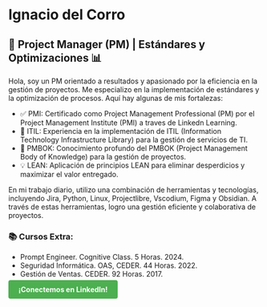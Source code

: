<h1>Ignacio del Corro</h1>
<h2>🚀 Project Manager (PM) | Estándares y Optimizaciones 📊</h2>

<p>Hola, soy un PM orientado a resultados y apasionado por la eficiencia en la gestión de proyectos. Me especializo en la implementación de estándares y la optimización de procesos. Aquí hay algunas de mis fortalezas:</p>

<ul>
  <li>✅ PMI: Certificado como Project Management Professional (PM) por el Project Management Institute (PMI) a traves de Linkedn Learning.</li>
  <li>🔹 ITIL: Experiencia en la implementación de ITIL (Information Technology Infrastructure Library) para la gestión de servicios de TI.</li>
  <li>🔧 PMBOK: Conocimiento profundo del PMBOK (Project Management Body of Knowledge) para la gestión de proyectos.</li>
  <li>💡 LEAN: Aplicación de principios LEAN para eliminar desperdicios y maximizar el valor entregado.</li>
</ul>

<p>En mi trabajo diario, utilizo una combinación de herramientas y tecnologías, incluyendo Jira, Python, Linux, Projectlibre, Vscodium, Figma y Obsidian. A través de estas herramientas, logro una gestión eficiente y colaborativa de proyectos.</p>

<h3>📚 Cursos Extra:</h3>

<ul>
  <li>Prompt Engineer. Cognitive Class. 5 Horas. 2024.</li>
  <li>Seguridad Informática. OAS, CEDER. 44 Horas. 2022.</li>
  <li>Gestión de Ventas. CEDER. 92 Horas. 2017.</li>
</ul>

<a href="https://linkedin.com/in/ignaciodelcorro" style="background-color: #4CAF50; color: white; padding: 10px 20px; text-decoration: none; border-radius: 4px; border: none; cursor: pointer; font-weight: bold;">¡Conectemos en LinkedIn!</a>
